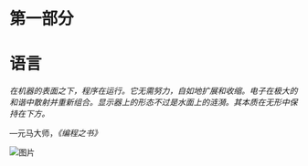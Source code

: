 # 第一部分

# 语言

*在机器的表面之下，程序在运行。它无需努力，自如地扩展和收缩。电子在极大的和谐中散射并重新组合。显示器上的形态不过是水面上的涟漪。其本质在无形中保持在下方。*

—元马大师，*《编程之书》*

![图片](../images/f0010-01.jpg)

